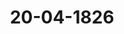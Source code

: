---  
schema: default  
title: 20-04-1826  
organization: Team Charlie  
notes: "<p>Description</p><p>Zehnte Sitzung.

Geschehen, Frankfurt den 20. April 1826.

In Gegenwart

aller in der neunten Sitzung Anwesenden.

Mit Ausnahme

des gegenwärtigen Stimmführers der freien Städte, Herrn Gesandten Gries, für

welchen der Herr Gesandte Danz substituirt war.</p><p>§.49</p><p>Substitutionen.

Präsidium zeigt an, daß in der heutigen Sitzung die Substitution des Herrn Ge=

sandten von Hammerstein für den Herrn Gesandten Freiherrn von Marschall fort=

währe, und daß der Herr Gesandte Danz den gegenwärtigen Stimmführer der freien

Städte, Herrn Gesandten Gries, vertrete.</p><p>§.50</p><p>Des vormaligen Kur= und Oberrheinischen Kreises Pensions= und Schul

denwesen betreffend.

(25. Sitz. §. 182 v. J. 1823. — 6. Sitz. §. 22 u. 15. Sitz. §. 74 v. J. 1825.)

Baden. Der Gesandte sieht sich auf besondern Auftrag seines höchsten Hofes ver=

anlaßt, die Erstattung des unterm 30. Juni 1825 von Seiten der subdelegirten Herren

Commissäre wiederholt zugesicherten Berichts über das Kur= und Oberrheinische Schulden=

wesen in gefällige Erinnerung der hohen Bundesversammlung zu bringen.

Der Königlich=Baierische Herr Herr Bundestagsgesandte bemerkte, daß

die Commission wirklich mit Abfassung ihres Hauptberichts beschäftigt sey.Hierauf wurde

beschlossen:

daß die hohe Bundesversammlung, mit Beziehung auf ihren Beschluß vom 30. Juni

1825, erwarte, es werde die subdelegirte Commission nunmehr der in der gemeinschaftlichen

Erklärung der Königlich=Baierischen und Kurhessischen Bundestagsgesandtschaft von erwähn=

tem Tage ausgesprochenen Versicherung baldmöglichst Folge geben.</p><p>§.51</p><p>Sammlung der in den Deutschen Bundesstaaten geltenden Gesetze.

(11. Sitz. §. 73 v. 1824. — 6. Sitz. §. 29 v. 1825.)

Braunschweig und Rassau. Der substituirte Herr Gesandte übergiebt die Fort

setzung der Braunschweigischen Gesetze und Verordnungen für die Jahre 1824 und 1825,

welche in die Bibliothek abgegeben wurde.</p><p>§.52</p><p>Vortrag der Eingabencommission über ihre Geschäftsführung.

(4. Sitz. §. 20 v. 1826.)

Der Königlich=Sächsische Bundestagsgesandte, Herr von Carlowiz,

erstattet Vortrag der Eingabencommission über ihre Geschäftsführung vom 16. Februar bis

Ostern dieses Jahres, und legt das hierüber verfaßte Verzeichniß vor.

Die Bundesversammlung erkannte die Bemühungen der bisherigen Commission

mit Danke an, verordnete, daß der Bericht sammt Verzeichnisse unter Ziffer 17 loco dic

taturae drucken zu lassen sey, und schritt zur Wahl einer neuen Commission.

Der Herr Gesandte vom Königreiche Sachsen vereinigte die meisten Stimmen für

sich; die Herren Gesandten von Baiern, Großherzogthum Hessen, Holstein und

Lauenburg, Sächsischen Häusern und der freien Stadt Frankfurt hatten gleiche

Stimmen.

Nachdem Präsioium den eben erwähnten fünf Herren Gesandten anheim gab, sich

unter sich zu vereinigen, wer bei der Commission verbleiben wolle, äusserte der König

lich=Baierische Herr Gesandte, daß er in Beziehung auf den Herrn Gesandten der

freien Stadt Frankfurt zurücktrete.Demnach wurde die neue Eingabencommission aus den Herren Gesandten von

Königreich Sachsen,

Großherzogthum Hessen,

Holstein und Lauenburg, der

Großherzoglich=Herzoglich=Sächsischen Häuser, und der freien

Stadt Frankfurt

constituirt.</p><p>§.53</p><p>Einreichungs=Protokoll.

Die Eingaben

Rum. 43, eingereicht am 14. d. M., von Schubert zu Bühl, wiederholtes Gesuch

um Auszahlung des Carenz= und Restbesoldungs=Rückstandes von 203 Fl. 55 Kr.

seines verstorbenen Vaters, des vormal. Reichskammergerichts=Canzlisten.

einger. am 16. d. M., vom Dr. v. Wehrkamp dahier, als Anwalt des Non

Num. 44

nenconvents ad S“ Mariam zu Fulda, wiederholte Vorstellung und Bitte,

rückständige Gefälle betreffend.

Num. 45, einger. am 20. d. M., vom Dr. Bingo dahier, als substituirten Anwalt der

privileg. Gläubiger des Oberjägermeisters von Moltke, Beförderungsgesuch in

Betreff der Beschwerde wegen Justizverweigerung.

Num. 46, einger. am 20. d. M., von dem vormaligen Reichskammergerichts-Pedellen

Aßmann zu Wetzlar, Danksagung für die erhaltenen 150 Fl., und Bitte

wegen Entscheidung seines Pensionsgesuchs

wurden den betreffenden Commissionen zugefertigt.

Hierzu noch zwei Separat=Protokolle.

Folgen die Unterschriften.</p>"  
resources:  
- format: png  
  name: Page111[0-49-50].png  
  url: ../../Protokolle_BV_18_1826/20-04-1826/Page111[0-49-50].png  
- format: png  
  name: Page112[50-51-52].png  
  url: ../../Protokolle_BV_18_1826/20-04-1826/Page112[50-51-52].png  
- format: png  
  name: Page113[52-53].png  
  url: ../../Protokolle_BV_18_1826/20-04-1826/Page113[52-53].png  
category:   
  - Protokolle_BV_18_1826  
maintainer: Tao Luo  
maintainer_email: t.luo.21@abdn.ac.uk  
---